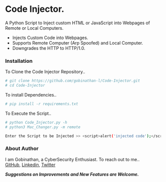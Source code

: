 #  Code Injector. 
A Python Script to Inject custom HTML or JavaScript into Webpages of Remote or Local Computers.

  - Injects Custom Code into Webpages.
  - Supports Remote Computer (Arp Spoofed) and Local Computer.
  - Downgrades the HTTP to HTTP/1.0.

### Installation

To Clone the Code Injector Repository..

```sh
# git clone https://github.com/gobinathan-l/Code-Injector.git
# cd Code-Injector
```

To install Dependencies..

```sh
# pip install -r requirements.txt
```

To Execute the Script..
```sh
# python Code_Injector.py -h
# python3 Mac_Changer.py -m remote

Enter the Script to be Injected >> <script>alert('injected code');</script>
```

### About Author
I am Gobinathan, a CyberSecurity Enthusiast. To reach out to me..<br>
[GitHub](https://github.com/gobinathan-l/), [Linkedin](https://in.linkedin.com/in/gobinathan-l), [Twitter](https://twitter.com/gobinathan_l)


***Suggestions on Improvements and New Features are Welcome.***